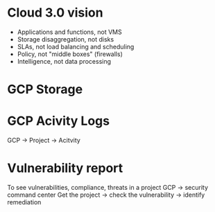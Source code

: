 # Cloud 3.0 vision
- Applications and functions, not VMS 
- Storage disaggregation, not disks 
- SLAs, not load balancing and scheduling 
- Policy, not "middle boxes" (firewalls) 
- Intelligence, not data processing 
  
# GCP Storage
# GCP Acivity Logs
GCP -> Project -> Acitvity

# Vulnerability report
To see vulnerabilities, compliance, threats in a project
GCP -> security command center
Get the project -> check the vulnerability -> identify remediation